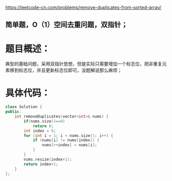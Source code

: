 <https://leetcode-cn.com/problems/remove-duplicates-from-sorted-array/>

## 简单题，O（1）空间去重问题，双指针；

# 题目概述：
典型的基础问题，采用双指针思想，但是实际只需要增加一个标志位，把非重复元素移到标志位，并且更新标志位即可，没题解说那么麻烦；



# 具体代码：
```C++
class Solution {
public:
    int removeDuplicates(vector<int>& nums) {
        if(nums.size()==0)
            return 0;
        int index = 0;
        for (int i = 1; i < nums.size(); i++) {
            if (nums[i] != nums[index]) {
                nums[++index] = nums[i];
            }
        }
        nums.resize(index+1);
        return index+1;
    }
};
```
